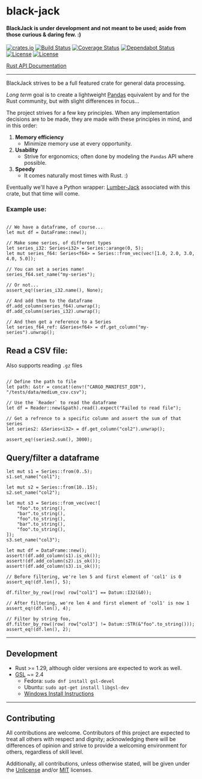 # black-jack

#### BlackJack is under development and not meant to be used; aside from those curious & daring few. :)

[![crates.io](http://meritbadge.herokuapp.com/black-jack)](https://crates.io/crates/black-jack) 
[![Build Status](https://travis-ci.com/milesgranger/black-jack.svg?branch=master)](https://travis-ci.com/milesgranger/black-jack) 
[![Coverage Status](https://coveralls.io/repos/github/milesgranger/black-jack/badge.svg?branch=master)](https://coveralls.io/github/milesgranger/black-jack?branch=master)
[![Dependabot Status](https://api.dependabot.com/badges/status?host=github&repo=milesgranger/black-jack)](https://dependabot.com)
[![License](https://img.shields.io/badge/license-Unlicense-green.svg)](http://unlicense.org/)
[![License](https://img.shields.io/badge/license-MIT-green.svg)](https://en.wikipedia.org/wiki/MIT_License)  



[Rust API Documentation](https://docs.rs/black-jack)

---

BlackJack strives to be a full featured crate for general data processing.


_Long term_ goal is to create a lightweight [Pandas](https://pandas.pydata.org/) equivalent
by and for the Rust community, but with slight differences in focus...


The project strives for a few key principles. When any implementation decisions are to be made,
they are made with these principles in mind, and in this order:
1. **Memory efficiency**
    - Minimize memory use at every opportunity.
2. **Usability**
    - Strive for ergonomics; often done by modeling the `Pandas` API where possible.
3. **Speedy**
    - It comes naturally most times with Rust. :)


Eventually we'll have a Python wrapper: [Lumber-Jack](https://github.com/milesgranger/lumber-jack)
associated with this crate, but that time will come.

### Example use:

```rust,skt-default

// We have a dataframe, of course...
let mut df = DataFrame::new();

// Make some series, of different types
let series_i32: Series<i32> = Series::arange(0, 5);
let mut series_f64: Series<f64> = Series::from_vec(vec![1.0, 2.0, 3.0, 4.0, 5.0]);

// You can set a series name!
series_f64.set_name("my-series");

// Or not... 
assert_eq!(series_i32.name(), None);

// And add them to the dataframe
df.add_column(series_f64).unwrap();
df.add_column(series_i32).unwrap();

// And then get a reference to a Series
let series_f64_ref: &Series<f64> = df.get_column("my-series").unwrap();

```

## Read a CSV file:
Also supports reading `.gz` files

```rust,skt-default

// Define the path to file
let path: &str = concat!(env!("CARGO_MANIFEST_DIR"), "/tests/data/medium_csv.csv");

// Use the `Reader` to read the dataframe
let df = Reader::new(&path).read().expect("Failed to read file");

// Get a refrence to a specific column and assert the sum of that series
let series2: &Series<i32> = df.get_column("col2").unwrap();

assert_eq!(series2.sum(), 3000);

```

## Query/filter a dataframe

```rust,skt-default
let mut s1 = Series::from(0..5);
s1.set_name("col1");

let mut s2 = Series::from(10..15);
s2.set_name("col2");

let mut s3 = Series::from_vec(vec![
    "foo".to_string(),
    "bar".to_string(),
    "foo".to_string(),
    "bar".to_string(),
    "foo".to_string(),
]);
s3.set_name("col3");

let mut df = DataFrame::new();
assert!(df.add_column(s1).is_ok());
assert!(df.add_column(s2).is_ok());
assert!(df.add_column(s3).is_ok());

// Before filtering, we're len 5 and first element of 'col1' is 0
assert_eq!(df.len(), 5);

df.filter_by_row(|row| row["col1"] == Datum::I32(&0));

// After filtering, we're len 4 and first element of 'col1' is now 1
assert_eq!(df.len(), 4);

// Filter by string foo,
df.filter_by_row(|row| row["col3"] != Datum::STR(&"foo".to_string()));
assert_eq!(df.len(), 2);
```

---

## Development

- Rust >= 1.29, although older versions are expected to work as well.
- [GSL](https://www.gnu.org/software/gsl/) ~= 2.4
    - Fedora: `sudo dnf install gsl-devel`
    - Ubuntu: `sudo apt-get install libgsl-dev`
    - [Windows Install Instructions](https://www.gnu.org/software/gsl/extras/native_win_builds.html)

---

## Contributing

All contributions are welcome. Contributors of this project are expected to treat all
others with respect and dignity; acknowledging there will be differences of opinion
and strive to provide a welcoming environment for others, regardless of skill level.

Additionally, all contributions, unless otherwise stated, will be given under the [Unlicense](http://unlicense.org/) 
and/or [MIT](https://en.wikipedia.org/wiki/MIT_License) licenses.
